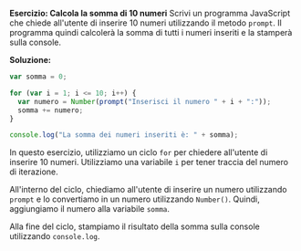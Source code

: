 **Esercizio: Calcola la somma di 10 numeri**
Scrivi un programma JavaScript che chiede all'utente di inserire 10 numeri utilizzando il metodo `prompt`. Il programma quindi calcolerà la somma di tutti i numeri inseriti e la stamperà sulla console.

**Soluzione:**

```javascript
var somma = 0;

for (var i = 1; i <= 10; i++) {
  var numero = Number(prompt("Inserisci il numero " + i + ":"));
  somma += numero;
}

console.log("La somma dei numeri inseriti è: " + somma);
```

In questo esercizio, utilizziamo un ciclo `for` per chiedere all'utente di inserire 10 numeri. Utilizziamo una variabile `i` per tener traccia del numero di iterazione.

All'interno del ciclo, chiediamo all'utente di inserire un numero utilizzando `prompt` e lo convertiamo in un numero utilizzando `Number()`. Quindi, aggiungiamo il numero alla variabile `somma`.

Alla fine del ciclo, stampiamo il risultato della somma sulla console utilizzando `console.log`.